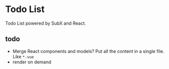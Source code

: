 # Todo List

Todo List powered by SubX and React.


## todo

- Merge React components and models? Put all the content in a single file. Like `*.vue`
- render on demand
